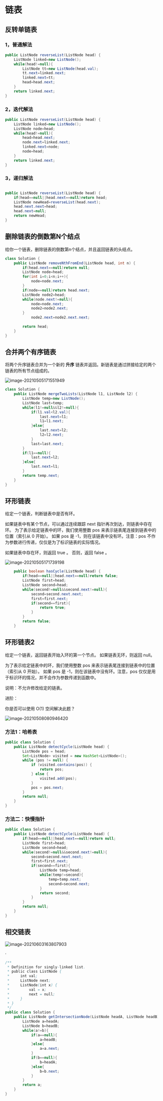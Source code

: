# 链表

## 反转单链表

### 1，普通解法

```java
public ListNode reverseList(ListNode head) {
    ListNode linked=new ListNode();
    while(head!=null){
        ListNode tt=new ListNode(head.val);
        tt.next=linked.next;
        linked.next=tt;
        head=head.next;
    }
    return linked.next;
}
```

### 2，迭代解法

```java
public ListNode reverseList(ListNode head) { 
    ListNode linked=new ListNode();
    ListNode node=head;
    while(head!=null){
        head=head.next;
        node.next=linked.next;
        linked.next=node;
        node=head;
    }
    return linked.next;
}
```

### 3，递归解法

```java

public ListNode reverseList(ListNode head) {
    if(head==null||head.next==null)return head;
    ListNode newHead=reverseList(head.next);
    head.next.next=head;
    head.next=null;
    return newHead;
}
```

## 删除链表的倒数第N个结点

给你一个链表，删除链表的倒数第n个结点，并且返回链表的头结点。

```java
class Solution {
    public ListNode removeNthFromEnd(ListNode head, int n) {
        if(head.next==null)return null;
        ListNode node=head;
        for(int i=0;i<n;i++){
            node=node.next;
        }
        if(node==null)return head.next;
        ListNode node2=head;
        while(node.next!=null){
            node=node.next;
            node2=node2.next;
        }
            node2.next=node2.next.next;
    
        return head;
    }
}
```

## 合并两个有序链表

将两个升序链表合并为一个新的 **升序** 链表并返回。新链表是通过拼接给定的两个链表的所有节点组成的。 

![image-20210505171551949](https://gitee.com/stiwen/images_bed/raw/master/img/image-20210505171551949.png)

```java
class Solution {
    public ListNode mergeTwoLists(ListNode l1, ListNode l2) {
        ListNode temp=new ListNode();
        ListNode last=temp;
        while(l1!=null&&l2!=null){
            if(l1.val<l2.val){
                last.next=l1;
                l1=l1.next;
            }else{ 
                last.next=l2;
                l2=l2.next;
            }
            last=last.next;
        }
        if(l1==null){
            last.next=l2;
        }else{
            last.next=l1;
        }
        return temp.next;
    }
}
```

## 环形链表

给定一个链表，判断链表中是否有环。

如果链表中有某个节点，可以通过连续跟踪 next 指针再次到达，则链表中存在环。 为了表示给定链表中的环，我们使用整数 pos 来表示链表尾连接到链表中的位置（索引从 0 开始）。 如果 pos 是 -1，则在该链表中没有环。注意：pos 不作为参数进行传递，仅仅是为了标识链表的实际情况。

如果链表中存在环，则返回 true 。 否则，返回 false 。

![image-20210505171739198](https://gitee.com/stiwen/images_bed/raw/master/img/image-20210505171739198.png)

```java
    public boolean hasCycle(ListNode head) {
        if(head==null||head.next==null)return false;
        ListNode first=head;
        ListNode second=head;
        while(second!=null&&second.next!=null){
            second=second.next.next;
            first=first.next;
            if(second==first){
                return true;
            }
        }
        return false;
    }
```

## 环形链表2

给定一个链表，返回链表开始入环的第一个节点。 如果链表无环，则返回 null。

为了表示给定链表中的环，我们使用整数 pos 来表示链表尾连接到链表中的位置（索引从 0 开始）。 如果 pos 是 -1，则在该链表中没有环。注意，pos 仅仅是用于标识环的情况，并不会作为参数传递到函数中。

说明：不允许修改给定的链表。

进阶：

你是否可以使用 O(1) 空间解决此题？

![image-20210508080946420](https://gitee.com/stiwen/images_bed/raw/master/img/image-20210508080946420.png)

### 方法1：哈希表

```java
public class Solution {
    public ListNode detectCycle(ListNode head) {
        ListNode pos = head;
        Set<ListNode> visited = new HashSet<ListNode>();
        while (pos != null) {
            if (visited.contains(pos)) {
                return pos;
            } else {
                visited.add(pos);
            }
            pos = pos.next;
        }
        return null;
    }
}

```

### 方法二：快慢指针

```java
public class Solution {
    public ListNode detectCycle(ListNode head) {
        if(head==null||head.next==null)return null;
        ListNode first=head;
        ListNode second=head;
        while(second!=null&&second.next!=null){
            second=second.next.next;
            first=first.next;
            if(second==first){
                ListNode temp=head;
                while(temp!=second){
                    temp=temp.next;
                    second=second.next;
                }
                return second;
            }
        }
        return null;
    }
}
```

## 相交链表

![image-20210603163807903](https://gitee.com/stiwen/images_bed/raw/master/img/image-20210603163807903.png)

·

```java
/**
 * Definition for singly-linked list.
 * public class ListNode {
 *     int val;
 *     ListNode next;
 *     ListNode(int x) {
 *         val = x;
 *         next = null;
 *     }
 * }
 */
public class Solution {
    public ListNode getIntersectionNode(ListNode headA, ListNode headB) {
        ListNode a=headA;
        ListNode b=headB;
        while(a!=b){
            if(a==null){
                a=headB;
            }else{
                a=a.next;
            }
            if(b==null){
                b=headA;
            }else{
                b=b.next;
            }
        }
        return a;
    }
}
```

